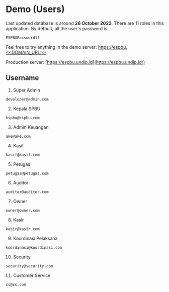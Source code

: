 # Demo (Users)

Last updated database is around **26 October 2023**. There are 11 roles in this application. By default, all the user's password is <br>
```
ESPBUPassword1!
```

Feel free to try anything in the demo server: [https://espbu.<<DOMAIN_URL>>](https://espbu.<<DOMAIN_URL>>/)

Production server: [https://espbu.undip.id](https://espbu.undip.id/)

## Username

1. Super Admin <br>

```
developer@admin.com
```

2. Kepala SPBU <br>

```
kspbu@kspbu.com
```

3. Admin Keuangan <br>

```
ake@ake.com
```

4. Kasif <br>

```
kasif@kasif.com
```

5. Petugas <br>

```
petugas@petugas.com
```

6. Auditor <br>

```
auditor@auditor.com
```

7. Owner <br>

```
owner@owner.com
```

8. Kasir <br>

```
kasir@kasir.com
```

9. Koordinasi Pelaksana

```
koordinasi@koordinasi.com
```

10. Security

```
security@security.com
```

11. Customer Service

```
cs@cs.com
```
